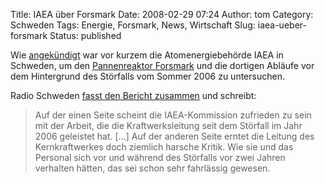 Title: IAEA über Forsmark
Date: 2008-02-29 07:24
Author: tom
Category: Schweden
Tags: Energie, Forsmark, News, Wirtschaft
Slug: iaea-ueber-forsmark
Status: published

Wie [angekündigt](http://www.fiket.de/2007/06/19/iaea-in-forsmark/) war
vor kurzem die Atomenergiebehörde IAEA in Schweden, um den
[Pannenreaktor Forsmark](http://www.fiket.de/tag/forsmark) und die
dortigen Abläufe vor dem Hintergrund des Störfalls vom Sommer 2006 zu
untersuchen.

Radio Schweden [fasst den Bericht
zusammen](http://sr.se/cgi-bin/international/nyhetssidor/artikel.asp?nyheter=1&programid=2108&Artikel=1923002)
und schreibt:

> Auf der einen Seite scheint die IAEA-Kommission zufrieden zu sein mit
> der Arbeit, die die Kraftwerksleitung seit dem Störfall im Jahr 2006
> geleistet hat. [...] Auf der anderen Seite erntet die Leitung des
> Kernkraftwerkes doch ziemlich harsche Kritik. Wie sie und das Personal
> sich vor und während des Störfalls vor zwei Jahren verhalten hätten,
> das sei schon sehr fahrlässig gewesen.

